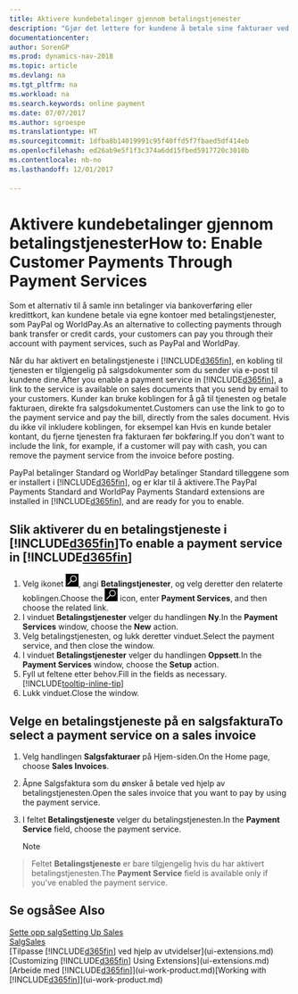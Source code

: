 ```yaml
---
title: Aktivere kundebetalinger gjennom betalingstjenester
description: "Gjør det lettere for kundene å betale sine fakturaer ved å aktivere betalingstjenester."
documentationcenter: 
author: SorenGP
ms.prod: dynamics-nav-2018
ms.topic: article
ms.devlang: na
ms.tgt_pltfrm: na
ms.workload: na
ms.search.keywords: online payment
ms.date: 07/07/2017
ms.author: sgroespe
ms.translationtype: HT
ms.sourcegitcommit: 1dfba8b14019991c95f40ffd5f7fbaed5df414eb
ms.openlocfilehash: ed26ab9e5f1f3c374a6dd15fbed5917720c3010b
ms.contentlocale: nb-no
ms.lasthandoff: 12/01/2017

---
```

# <a name="how-to-enable-customer-payments-through-payment-services"></a><span data-ttu-id="3d3c6-103">Aktivere kundebetalinger gjennom betalingstjenester</span><span class="sxs-lookup"><span data-stu-id="3d3c6-103">How to: Enable Customer Payments Through Payment Services</span></span>
<span data-ttu-id="3d3c6-104">Som et alternativ til å samle inn betalinger via bankoverføring eller kredittkort, kan kundene betale via egne kontoer med betalingstjenester, som PayPal og WorldPay.</span><span class="sxs-lookup"><span data-stu-id="3d3c6-104">As an alternative to collecting payments through bank transfer or credit cards, your customers can pay you through their account with payment services, such as PayPal and WorldPay.</span></span>  

<span data-ttu-id="3d3c6-105">Når du har aktivert en betalingstjeneste i [!INCLUDE[d365fin](includes/d365fin_md.md)], en kobling til tjenesten er tilgjengelig på salgsdokumenter som du sender via e-post til kundene dine.</span><span class="sxs-lookup"><span data-stu-id="3d3c6-105">After you enable a payment service in [!INCLUDE[d365fin](includes/d365fin_md.md)], a link to the service is available on sales documents that you send by email to your customers.</span></span> <span data-ttu-id="3d3c6-106">Kunder kan bruke koblingen for å gå til tjenesten og betale fakturaen, direkte fra salgsdokumentet.</span><span class="sxs-lookup"><span data-stu-id="3d3c6-106">Customers can use the link to go to the payment service and pay the bill, directly from the sales document.</span></span> <span data-ttu-id="3d3c6-107">Hvis du ikke vil inkludere koblingen, for eksempel kan Hvis en kunde betaler kontant, du fjerne tjenesten fra fakturaen før bokføring.</span><span class="sxs-lookup"><span data-stu-id="3d3c6-107">If you don't want to include the link, for example, if a customer will pay with cash, you can remove the payment service from the invoice before posting.</span></span>  

<span data-ttu-id="3d3c6-108">PayPal betalinger Standard og WorldPay betalinger Standard tilleggene som er installert i [!INCLUDE[d365fin](includes/d365fin_md.md)], og er klar til å aktivere.</span><span class="sxs-lookup"><span data-stu-id="3d3c6-108">The PayPal Payments Standard and WorldPay Payments Standard extensions are installed in [!INCLUDE[d365fin](includes/d365fin_md.md)], and are ready for you to enable.</span></span>  

## <a name="to-enable-a-payment-service-in-included365finincludesd365finmdmd"></a><span data-ttu-id="3d3c6-109">Slik aktiverer du en betalingstjeneste i [!INCLUDE[d365fin](includes/d365fin_md.md)]</span><span class="sxs-lookup"><span data-stu-id="3d3c6-109">To enable a payment service in [!INCLUDE[d365fin](includes/d365fin_md.md)]</span></span>
1. <span data-ttu-id="3d3c6-110">Velg ikonet ![Søk etter side eller rapport](media/ui-search/search_small.png "Søk etter side eller rapport"), angi **Betalingstjenester**, og velg deretter den relaterte koblingen.</span><span class="sxs-lookup"><span data-stu-id="3d3c6-110">Choose the ![Search for Page or Report](media/ui-search/search_small.png "Search for Page or Report icon") icon, enter **Payment Services**, and then choose the related link.</span></span>  
2. <span data-ttu-id="3d3c6-111">I vinduet **Betalingstjenester** velger du handlingen **Ny**.</span><span class="sxs-lookup"><span data-stu-id="3d3c6-111">In the **Payment Services** window, choose the **New** action.</span></span>  
3. <span data-ttu-id="3d3c6-112">Velg betalingstjenesten, og lukk deretter vinduet.</span><span class="sxs-lookup"><span data-stu-id="3d3c6-112">Select the payment service, and then close the window.</span></span>  
4. <span data-ttu-id="3d3c6-113">I vinduet **Betalingstjenester** velger du handlingen **Oppsett**.</span><span class="sxs-lookup"><span data-stu-id="3d3c6-113">In the **Payment Services** window, choose the **Setup** action.</span></span>  
5. <span data-ttu-id="3d3c6-114">Fyll ut feltene etter behov.</span><span class="sxs-lookup"><span data-stu-id="3d3c6-114">Fill in the fields as necessary.</span></span> [!INCLUDE[tooltip-inline-tip](includes/tooltip-inline-tip_md.md)]  
6. <span data-ttu-id="3d3c6-115">Lukk vinduet.</span><span class="sxs-lookup"><span data-stu-id="3d3c6-115">Close the window.</span></span>  

## <a name="to-select-a-payment-service-on-a-sales-invoice"></a><span data-ttu-id="3d3c6-116">Velge en betalingstjeneste på en salgsfaktura</span><span class="sxs-lookup"><span data-stu-id="3d3c6-116">To select a payment service on a sales invoice</span></span>
1. <span data-ttu-id="3d3c6-117">Velg handlingen **Salgsfakturaer** på Hjem-siden.</span><span class="sxs-lookup"><span data-stu-id="3d3c6-117">On the Home page, choose **Sales Invoices**.</span></span>  
2. <span data-ttu-id="3d3c6-118">Åpne Salgsfaktura som du ønsker å betale ved hjelp av betalingstjenesten.</span><span class="sxs-lookup"><span data-stu-id="3d3c6-118">Open the sales invoice that you want to pay by using the payment service.</span></span>  
3. <span data-ttu-id="3d3c6-119">I feltet **Betalingstjeneste** velger du betalingstjenesten.</span><span class="sxs-lookup"><span data-stu-id="3d3c6-119">In the **Payment Service** field, choose the payment service.</span></span>  

    > [!NOTE]  
>   <span data-ttu-id="3d3c6-120">Feltet **Betalingstjeneste** er bare tilgjengelig hvis du har aktivert betalingstjenesten.</span><span class="sxs-lookup"><span data-stu-id="3d3c6-120">The **Payment Service** field is available only if you've enabled the payment service.</span></span>  

## <a name="see-also"></a><span data-ttu-id="3d3c6-121">Se også</span><span class="sxs-lookup"><span data-stu-id="3d3c6-121">See Also</span></span>  
[<span data-ttu-id="3d3c6-122">Sette opp salg</span><span class="sxs-lookup"><span data-stu-id="3d3c6-122">Setting Up Sales</span></span>](sales-setup-sales.md)  
[<span data-ttu-id="3d3c6-123">Salg</span><span class="sxs-lookup"><span data-stu-id="3d3c6-123">Sales</span></span>](sales-manage-sales.md)  
<span data-ttu-id="3d3c6-124">[Tilpasse [!INCLUDE[d365fin](includes/d365fin_md.md)] ved hjelp av utvidelser](ui-extensions.md)</span><span class="sxs-lookup"><span data-stu-id="3d3c6-124">[Customizing [!INCLUDE[d365fin](includes/d365fin_md.md)] Using Extensions](ui-extensions.md)</span></span>  
<span data-ttu-id="3d3c6-125">[Arbeide med [!INCLUDE[d365fin](includes/d365fin_md.md)]](ui-work-product.md)</span><span class="sxs-lookup"><span data-stu-id="3d3c6-125">[Working with [!INCLUDE[d365fin](includes/d365fin_md.md)]](ui-work-product.md)</span></span>  

